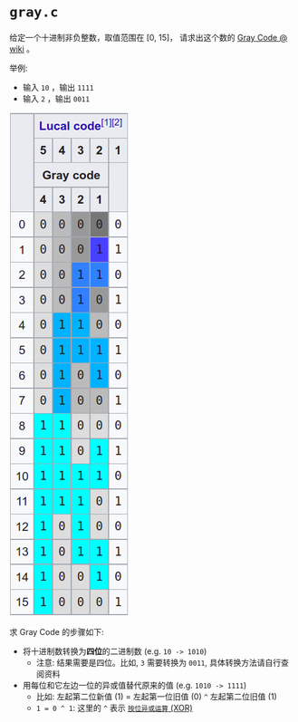 # `gray.c`

给定一个十进制非负整数，取值范围在 [0, 15]，
请求出这个数的 [Gray Code @ wiki](https://en.wikipedia.org/wiki/Gray_code) 。

举例:
- 输入 `10` ，输出 `1111`
- 输入 `2` ，输出 `0011`

![Gray Code](figs/gray.png)

求 Gray Code 的步骤如下:
- 将十进制数转换为**四位**的二进制数 (e.g. `10 -> 1010`)
  - 注意: 结果需要是四位。比如, `3` 需要转换为 `0011`, 具体转换方法请自行查阅资料
- 用每位和它左边一位的异或值替代原来的值 (e.g. `1010 -> 1111`)
  - 比如: 左起第二位新值 (1) = 左起第一位旧值 (0) `^` 左起第二位旧值 (1)
  - `1 = 0 ^ 1`: 这里的 `^` 表示 [`按位异或运算` (XOR)](https://en.wikipedia.org/wiki/Bitwise_operations_in_C#Bitwise_XOR_^)